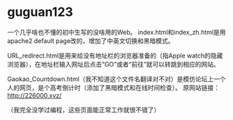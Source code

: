 # guguan123
一个几乎啥也不懂的初中生写的没啥用的Web。
index.html和index_zh.html是用apache2 default page改的，增加了中英文切换和黑暗模式。

URL_redirect.html是用来给没有地址栏的浏览器准备的（指Apple watch的隐藏浏览器），在地址栏输入网址后点击“GO”或者“前往”就可以转跳到相应的网站。

Gaokao_Countdown.html（我不知道这个文件名翻译对不对）是模仿论坛上一个人的网页，是个高考倒计时（添加了黑暗模式和在线时间检查）。
原网站链接：http://226000.xyz/

（我完全没学过编程，这些页面能正常工作就很不错了）
